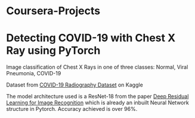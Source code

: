 # Coursera-Projects
# Detecting COVID-19 with Chest X Ray using PyTorch

Image classification of Chest X Rays in one of three classes: Normal, Viral Pneumonia, COVID-19

Dataset from [COVID-19 Radiography Dataset](https://www.kaggle.com/tawsifurrahman/covid19-radiography-database) on Kaggle

The model architecture used is a ResNet-18 from the paper <a href="https://arxiv.org/pdf/1512.03385.pdf">Deep Residual Learning for Image Recognition</a> which is already an inbuilt Neural Network structure in Pytorch. Accuracy achieved is over 96%.

